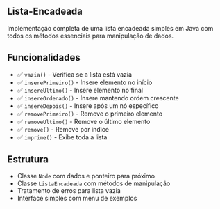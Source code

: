 ## Lista-Encadeada

Implementação completa de uma lista encadeada simples em Java com todos os métodos essenciais para manipulação de dados.

## Funcionalidades

- ✅ `vazia()` - Verifica se a lista está vazia
- ✅ `inserePrimeiro()` - Insere elemento no início
- ✅ `insereUltimo()` - Insere elemento no final  
- ✅ `insereOrdenado()` - Insere mantendo ordem crescente
- ✅ `insereDepois()` - Insere após um nó específico
- ✅ `removePrimeiro()` - Remove o primeiro elemento
- ✅ `removeUltimo()` - Remove o último elemento
- ✅ `remove()` - Remove por índice
- ✅ `imprime()` - Exibe toda a lista

## Estrutura

- Classe `Node` com dados e ponteiro para próximo
- Classe `ListaEncadeada` com métodos de manipulação
- Tratamento de erros para lista vazia
- Interface simples com menu de exemplos
